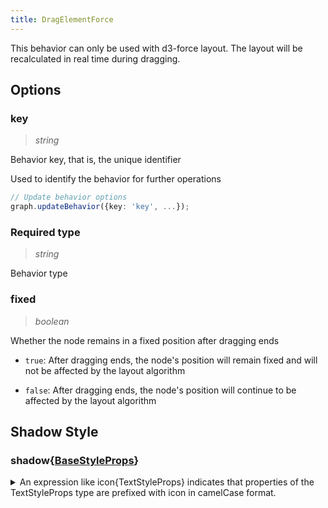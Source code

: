 ```yaml
---
title: DragElementForce
---
```


This behavior can only be used with d3-force layout. The layout will be recalculated in real time during dragging.

## Options

### key

> _string_

Behavior key, that is, the unique identifier

Used to identify the behavior for further operations

```typescript
// Update behavior options
graph.updateBehavior({key: 'key', ...});
```

### <Badge type="success">Required</Badge> type

> _string_

Behavior type

### fixed

> _boolean_

Whether the node remains in a fixed position after dragging ends

- `true`: After dragging ends, the node's position will remain fixed and will not be affected by the layout algorithm

- `false`: After dragging ends, the node's position will continue to be affected by the layout algorithm

## Shadow Style

### shadow{[BaseStyleProps](https://g.antv.antgroup.com/api/basic/display-object#%E7%BB%98%E5%9B%BE%E5%B1%9E%E6%80%A7)}

<details><summary>An expression like icon{TextStyleProps} indicates that properties of the TextStyleProps type are prefixed with icon in camelCase format.</summary>

TextStyleProps includes the following properties:

- fill
- fontSize
- fontWeight
- ...

icon{TextStyleProps} means you need to use the following property names:

- iconFill
- iconFontSize
- iconFontWeight
- ...

</details>
